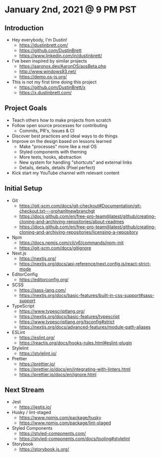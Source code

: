 # January 2nd, 2021 @ 9 PM PST

## Introduction

- Hey everybody, I'm Dustin!
  - https://dustinbrett.com/
  - https://github.com/DustinBrett
  - https://www.linkedin.com/in/dustinbrett/
- I've been inspired by similar projects
  - https://aaronos.dev/AaronOS/aosBeta.php
  - http://www.windows93.net/
  - https://demo.os-js.org/
- This is not my first time doing this project
  - https://github.com/DustinBrett/x
  - https://x.dustinbrett.com/

## Project Goals

- Teach others how to make projects from scratch
- Follow open source processes for contributing
  - Commits, PR's, Issues & CI
- Discover best practices and ideal ways to do things
- Improve on the design based on lessons learned
  - Make "processes" more like a real OS
  - Styled components with theming
  - More tests, hooks, abstraction
  - New system for handling "shortcuts" and external links
  - Details, details, details (Pixel perfect)
- Kick start my YouTube channel with relevant content

## Initial Setup

- Git
  - https://git-scm.com/docs/git-checkout#Documentation/git-checkout.txt---orphanltnewbranchgt
  - https://docs.github.com/en/free-pro-team@latest/github/creating-cloning-and-archiving-repositories/about-readmes
  - https://docs.github.com/en/free-pro-team@latest/github/creating-cloning-and-archiving-repositories/licensing-a-repository
- Npm
  - https://docs.npmjs.com/cli/v6/commands/npm-init
  - https://git-scm.com/docs/gitignore
- Next.js
  - https://nextjs.org/
  - https://nextjs.org/docs/api-reference/next.config.js/react-strict-mode
- EditorConfig
  - https://editorconfig.org/
- SCSS
  - https://sass-lang.com/
  - https://nextjs.org/docs/basic-features/built-in-css-support#sass-support
- TypeScript
  - https://www.typescriptlang.org/
  - https://nextjs.org/docs/basic-features/typescript
  - https://www.typescriptlang.org/tsconfig#strict
  - https://nextjs.org/docs/advanced-features/module-path-aliases
- ESLint
  - https://eslint.org/
  - https://reactjs.org/docs/hooks-rules.html#eslint-plugin
- Stylelint
  - https://stylelint.io/
- Prettier
  - https://prettier.io/
  - https://prettier.io/docs/en/integrating-with-linters.html
  - https://prettier.io/docs/en/ignore.html

## Next Stream

- Jest
  - https://jestjs.io/
- Husky / lint-staged
  - https://www.npmjs.com/package/husky
  - https://www.npmjs.com/package/lint-staged
- Styled Components
  - https://styled-components.com/
  - https://styled-components.com/docs/tooling#stylelint
- Storybook
  - https://storybook.js.org/
